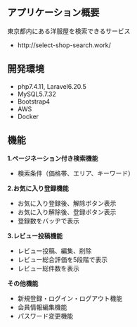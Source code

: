 ## アプリケーション概要

東京都内にある洋服屋を検索できるサービス
<ul>
    <li>http://select-shop-search.work/</li>
</ul>

## 開発環境

- php7.4.11, Laravel6.20.5
- MySQL5.7.32
- Bootstrap4
- AWS
- Docker

## 機能

**1.ページネーション付き検索機能**
<ul>
  <li>検索条件（価格帯、エリア、キーワード）</li>
</ul>

**2.お気に入り登録機能**
<ul>
  <li>お気に入り登録後、解除ボタン表示</li>
  <li>お気に入り解除後、登録ボタン表示</li>
  <li>登録数をバッヂで表示</li>
</ul>

**3.レビュー投稿機能**
<ul>
  <li>レビュー投稿、編集、削除</li>
  <li>レビュー総合評価を5段階で表示</li>
  <li>レビュー総件数を表示</li>
</ul>

**その他機能**
<ul>
  <li>新規登録・ログイン・ログアウト機能</li>
  <li>会員情報編集機能</li>
  <li>パスワード変更機能</li>
</ul>
